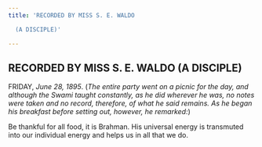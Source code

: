 ```yaml
---
title: 'RECORDED BY MISS S. E. WALDO

  (A DISCIPLE)'

---
```





  

## RECORDED BY MISS S. E. WALDO (A DISCIPLE)

FRIDAY, *June 28, 1895*. (*The entire party went on a picnic for the
day, and although the Swami taught constantly, as he did wherever he
was, no notes were taken and no record, therefore, of what he said
remains. As he began his breakfast before setting out, however, he
remarked:*)

Be thankful for all food, it is Brahman. His universal energy is
transmuted into our individual energy and helps us in all that we do.


